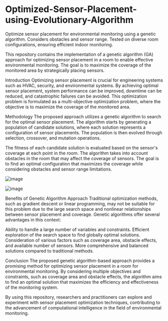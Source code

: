 # Optimized-Sensor-Placement-using-Evolutionary-Algorithm
 Optimize sensor placement for environmental monitoring using a genetic algorithm. Considers obstacles and sensor range. Tested on diverse room configurations, ensuring efficient indoor monitoring.


This repository contains the implementation of a genetic algorithm (GA) approach for optimizing sensor placement in a room to enable effective environmental monitoring. The goal is to maximize the coverage of the monitored area by strategically placing sensors.

Introduction
Optimizing sensor placement is crucial for engineering systems such as HVAC, security, and environmental systems. By achieving optimal sensor placement, system performance can be improved, downtime can be reduced, and catastrophic failures can be avoided. This optimization problem is formulated as a multi-objective optimization problem, where the objective is to maximize the coverage of the monitored area.

Methodology
The proposed approach utilizes a genetic algorithm to search for the optimal sensor placement. The algorithm starts by generating a population of candidate solutions, where each solution represents a configuration of sensor placements. The population is then evolved through selection, crossover, and mutation operations.

The fitness of each candidate solution is evaluated based on the sensor's coverage at each point in the room. The algorithm takes into account obstacles in the room that may affect the coverage of sensors. The goal is to find an optimal configuration that maximizes the coverage while considering obstacles and sensor range limitations.

![image](https://github.com/aa05420/Optimized-Sensor-Placement-using-Evolutionary-Algorithm/assets/62726090/0f07ebce-b9d7-4ef4-9dc8-225e83fe10d1)


![image](https://github.com/aa05420/Optimized-Sensor-Placement-using-Evolutionary-Algorithm/assets/62726090/b5f7fba9-2a12-4c94-9322-ac583051a430)

Benefits of Genetic Algorithm Approach
Traditional optimization methods, such as gradient descent or linear programming, may not be suitable for this problem due to the large search space and nonlinear relationships between sensor placement and coverage. Genetic algorithms offer several advantages in this context:

Ability to handle a large number of variables and constraints.
Efficient exploration of the search space to find globally optimal solutions.
Consideration of various factors such as coverage area, obstacle effects, and available number of sensors.
More comprehensive and balanced solutions compared to traditional methods.

Conclusion
The proposed genetic algorithm-based approach provides a promising method for optimizing sensor placement in a room for environmental monitoring. By considering multiple objectives and constraints, such as coverage area and obstacle effects, the algorithm aims to find an optimal solution that maximizes the efficiency and effectiveness of the monitoring system.

By using this repository, researchers and practitioners can explore and experiment with sensor placement optimization techniques, contributing to the advancement of computational intelligence in the field of environmental monitoring.
